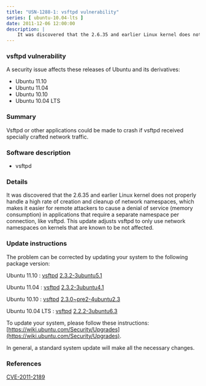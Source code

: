 ```yaml
---
title: "USN-1288-1: vsftpd vulnerability"
series: [ ubuntu-10.04-lts ]
date: 2011-12-06 12:00:00
description: |
    It was discovered that the 2.6.35 and earlier Linux kernel does not properly handle a high rate of creation and cleanup of network namespaces, which makes it easier for remote attackers to cause a denial of service (memory consumption) in applications that require a separate namespace per connection, like vsftpd. This update adjusts vsftpd to only use network namespaces on kernels that are known to be not affected. 
--- 
```

 
### vsftpd vulnerability

A security issue affects these releases of Ubuntu and its derivatives:

* Ubuntu 11.10
* Ubuntu 11.04
* Ubuntu 10.10
* Ubuntu 10.04 LTS

### Summary

Vsftpd or other applications could be made to crash if vsftpd received specially crafted network traffic.

### Software description

* vsftpd 

### Details

It was discovered that the 2.6.35 and earlier Linux kernel does not properly handle a high rate of creation and cleanup of network namespaces, which makes it easier for remote attackers to cause a denial of service (memory consumption) in applications that require a separate namespace per connection, like vsftpd. This update adjusts vsftpd to only use network namespaces on kernels that are known to be not affected. 

### Update instructions

The problem can be corrected by updating your system to the following package version:

Ubuntu 11.10
 : [vsftpd](https://launchpad.net/ubuntu/+source/vsftpd) <span> [2.3.2-3ubuntu5.1](https://launchpad.net/ubuntu/+source/vsftpd/2.3.2-3ubuntu5.1) </span> 

Ubuntu 11.04
 : [vsftpd](https://launchpad.net/ubuntu/+source/vsftpd) <span> [2.3.2-3ubuntu4.1](https://launchpad.net/ubuntu/+source/vsftpd/2.3.2-3ubuntu4.1) </span> 

Ubuntu 10.10
 : [vsftpd](https://launchpad.net/ubuntu/+source/vsftpd) <span> [2.3.0~pre2-4ubuntu2.3](https://launchpad.net/ubuntu/+source/vsftpd/2.3.0~pre2-4ubuntu2.3) </span> 

Ubuntu 10.04 LTS
 : [vsftpd](https://launchpad.net/ubuntu/+source/vsftpd) <span> [2.2.2-3ubuntu6.3](https://launchpad.net/ubuntu/+source/vsftpd/2.2.2-3ubuntu6.3) </span> 

To update your system, please follow these instructions: [https://wiki.ubuntu.com/Security/Upgrades](https://wiki.ubuntu.com/Security/Upgrades).

In general, a standard system update will make all the necessary changes. 

### References

 [CVE-2011-2189](http://people.ubuntu.com/~ubuntu-security/cve/CVE-2011-2189)
 
